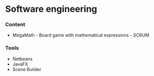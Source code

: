 # Software engineering

### Content

- MegaMath - Board game with mathematical expressions - SCRUM

### Tools

- Netbeans
- JavaFX
- Scene Builder
